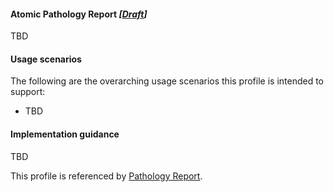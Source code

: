 #### Atomic Pathology Report *[[Draft](http://hl7.org/fhir/r4/valueset-publication-status.html)]*
TBD

#### Usage scenarios
The following are the overarching usage scenarios this profile is intended to support:
* TBD

#### Implementation guidance
TBD

This profile is referenced by [Pathology Report](StructureDefinition-composition-pathreport-1.html).
